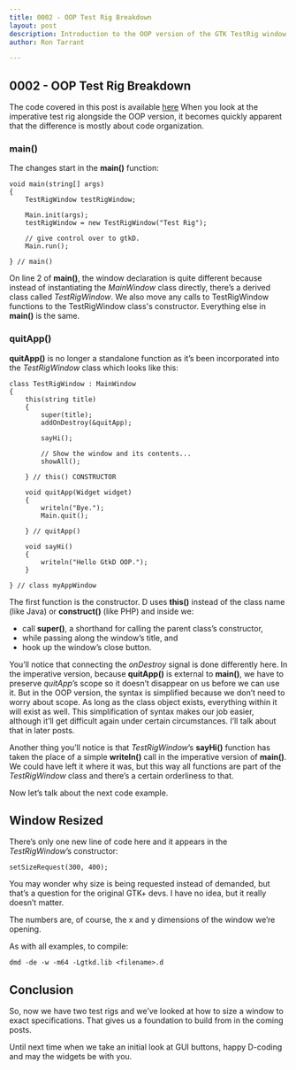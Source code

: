 ```yaml
---
title: 0002 - OOP Test Rig Breakdown
layout: post
description: Introduction to the OOP version of the GTK TestRig window - a D language tutorial.
author: Ron Tarrant

---
```


## 0002 - OOP Test Rig Breakdown

The code covered in this post is available [here](https://github.com/rontarrant/gtkDcoding/blob/master/001_window/test_rig_001_02_oop.d)
When you look at the imperative test rig alongside the OOP version, it becomes quickly apparent that the difference is mostly about code organization.

### main()

The changes start in the **main()** function:

	void main(string[] args)
	{
		TestRigWindow testRigWindow;

		Main.init(args);
		testRigWindow = new TestRigWindow("Test Rig");
		
		// give control over to gtkD.
		Main.run();
		
	} // main()

On line 2 of **main()**, the window declaration is quite different because instead of instantiating the *MainWindow* class directly, there’s a derived class called *TestRigWindow*. We also move any calls to TestRigWindow functions to the TestRigWindow class's constructor. Everything else in **main()** is the same.

### quitApp()

**quitApp()** is no longer a standalone function as it’s been incorporated into the *TestRigWindow* class which looks like this:

	class TestRigWindow : MainWindow
	{
		this(string title)
		{
			super(title);
			addOnDestroy(&quitApp);

			sayHi();
		
			// Show the window and its contents...
			showAll();
				
		} // this() CONSTRUCTOR
		
		void quitApp(Widget widget)
		{
			writeln("Bye.");
			Main.quit();
			
		} // quitApp()
	
		void sayHi()
		{
			writeln("Hello GtkD OOP.");
		}
	
	} // class myAppWindow

The first function is the constructor. D uses **this()** instead of  the class name (like Java) or **construct()** (like PHP) and inside we:

 - call **super()**, a shorthand for calling the parent class’s constructor,
 - while passing along the window’s title, and
 - hook up the window’s close button.

You’ll notice that connecting the *onDestroy* signal is done differently here. In the imperative version, because **quitApp()** is external to **main()**, we have to preserve *quitApp*’s scope so it doesn’t disappear on us before we can use it. But in the OOP version, the syntax is simplified because we don’t need to worry about scope. As long as the class object exists, everything within it will exist as well. This simplification of syntax makes our job easier, although it’ll get difficult again under certain circumstances. I’ll talk about that in later posts.

Another thing you’ll notice is that *TestRigWindow*’s **sayHi()** function has taken the place of a simple **writeln()** call in the imperative version of **main()**. We could have left it where it was, but this way all functions are part of the *TestRigWindow* class and there’s a certain orderliness to that.

Now let’s talk about the next code example.

## Window Resized

There’s only one new line of code here and it appears in the *TestRigWindow*’s constructor:

	setSizeRequest(300, 400);

You may wonder why size is being requested instead of demanded, but that’s a question for the original GTK+ devs. I have no idea, but it really doesn’t matter.

The numbers are, of course, the x and y dimensions of the window we’re opening.

As with all examples, to compile:

	dmd -de -w -m64 -Lgtkd.lib <filename>.d

## Conclusion

So, now we have two test rigs and we’ve looked at how to size a window to exact specifications. That gives us a foundation to build from in the coming posts.

Until next time when we take an initial look at GUI buttons, happy D-coding and may the widgets be with you.
